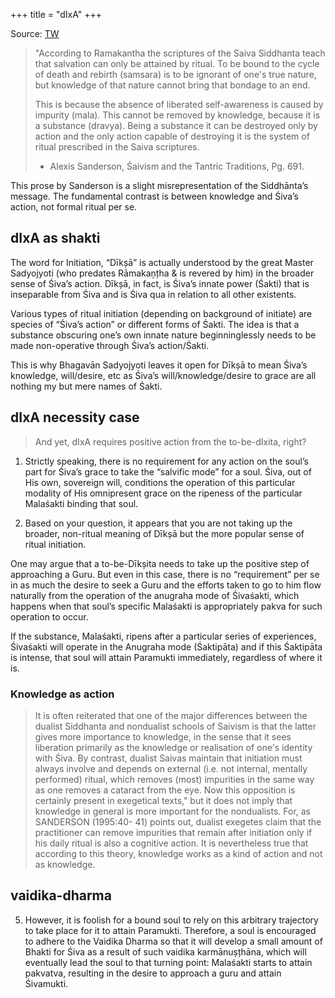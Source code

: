 +++
title = "dIxA"
+++

Source: [TW](https://x.com/GhorAngirasa/status/1881664135609610260)

> "According to Ramakantha the scriptures of the Saiva Siddhanta teach that salvation can only be attained by ritual. To be bound to the cycle of death and rebirth (samsara) is to be ignorant of one's true nature, but knowledge of that nature cannot bring that bondage to an end. 
> 
> This is because the absence of liberated self-awareness is caused by impurity (mala). This cannot be removed by knowledge, because it is a substance (dravya). Being a substance it can be destroyed only by action and the only action capable of destroying it is the system of ritual prescribed in the Saiva scriptures.
> 
> - Alexis Sanderson, Śaivism and the Tantric Traditions, Pg. 691.

This prose by Sanderson is a slight misrepresentation of the Siddhānta’s message. The fundamental contrast is between knowledge and Śiva’s action, not formal ritual per se. 

## dIxA as shakti
The word for Initiation, “Dīkșā” is actually understood by the great Master Sadyojyoti (who predates Rāmakaņțha & is revered by him) in the broader sense of Śiva’s action. Dīkșā, in fact, is Śiva’s innate power (Śakti) that is inseparable from Śiva and is Śiva qua in relation to all other existents. 

Various types of ritual initiation (depending on background of initiate) are species of “Śiva’s action” or different forms of Śakti. The idea is that a substance obscuring one’s own innate nature beginninglessly needs to be made non-operative through Śiva’s action/Śakti.

This is why Bhagavān Sadyojyoti leaves it open for Dīkșā to mean Śiva’s knowledge, will/desire, etc as Śiva’s will/knowledge/desire to grace are all nothing my but mere names of Śakti.

## dIxA necessity case
> And yet, dIxA requires positive action from the to-be-dIxita, right?

1. Strictly speaking, there is no requirement for any action on the soul’s part for Śiva’s grace to take the “salvific mode” for a soul. Śiva, out of His own, sovereign will, conditions the operation of this particular modality of His omnipresent grace on the ripeness of the particular Malaśakti binding that soul.

2. Based on your question, it appears that you are not taking up the broader, non-ritual meaning of Dīkșā but the more popular sense of ritual initiation. 
   
One may argue that a to-be-Dīkșita needs to take up the positive step of approaching a Guru. But even in this case, there is no “requirement” per se in as much the desire to seek a Guru and the efforts taken to go to him flow naturally from the operation of the anugraha mode of Śivaśakti, which happens when that soul’s specific Malaśakti is appropriately pakva for such operation to occur.

If the substance, Malaśakti, ripens after a particular series of experiences, Śivaśakti will operate in the Anugraha mode (Śaktipāta) and if this Śaktipāta is intense, that soul will attain Paramukti immediately, regardless of where it is. 

### Knowledge as action
> It is often reiterated that one of the major differences between the dualist Siddhanta and nondualist schools of Saivism is that the latter gives more importance to knowledge, in the sense that it sees liberation primarily as the knowledge or realisation of one's identity with Śiva. By contrast, dualist Saivas maintain that initiation must always involve and depends on external (i.e. not internal, mentally performed) ritual, which removes (most) impurities in the same way as one removes a cataract from the eye. Now this opposition is certainly present in exegetical texts," but it does not imply that knowledge in general is more important for the nondualists. For, as SANDERSON (1995:40- 41) points out, dualist exegetes claim that the practitioner can remove impurities that remain after initiation only if his daily ritual is also a cognitive action. It is nevertheless true that according to this theory, knowledge works as a kind of action and not as knowledge.

## vaidika-dharma
5. However, it is foolish for a bound soul to rely on this arbitrary trajectory to take place for it to attain Paramukti. Therefore, a soul is encouraged to adhere to the Vaidika Dharma so that it will develop a small amount of Bhakti for Śiva as a result of such  vaidika karmānușțhāna, which will eventually lead the soul to that turning point: Malaśakti starts to attain pakvatva, resulting in the desire to approach a guru and attain Śivamukti.


